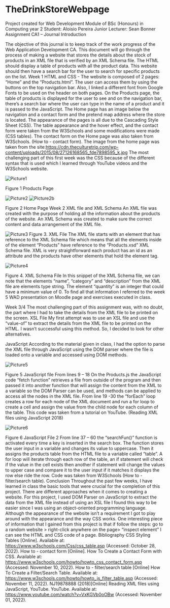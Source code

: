 # TheDrinkStoreWebpage
Project created for Web Development Module of BSc (Honours) in Computing year 2
Student: Aloisio Pereira Junior
Lecturer: Sean Bonner
Assignment CA1 – Journal
Introduction

The objective of this journal is to keep track of the work progress of the Web Application Development CA. This document will go through the process of making a website that stores the details about the stock of products in an XML file that is verified by an XML Schema file. The HTML should display a table of products with all the product data. This website should then have a search bar for the user to search for specific products on the list.
Week 1
HTML and CSS -
The website is composed of 2 pages: “Home” and the “Products.html”. The user can access them by using the buttons on the top navigation bar. Also, I linked a different font from Google Fonts to be used on the header on both pages. 
On the Products page, the table of products is displayed for the user to see and on the navigation bar, there’s a search bar where the user can type in the name of a product and it is passed to the JavaScript.
The Home page has an image below the navigation and a contact form and the pretend map address where the store is located.
The appearance of the pages is all due to the Cascading Style Sheet (CSS). The table appearance and the hover effect, and the contact form were taken from the W3Schools and some modifications were made (CSS tables). The contact form on the Home page was also taken from W3Schools. (How to - contact form). The image from the home page was taken from the site:<https://cdn.theculturetrip.com/wp-content/uploads/2015/08/27126168565_fde7898595_k.jpg>
The most challenging part of this first week was the CSS because of the different syntax that is used which I learned through YouTube videos and the W3Schools website.

 

  ![Picture1](https://github.com/AloisioPjr/TheDrinkStoreWebpage/assets/22481231/d0489276-ebb1-4106-8e61-dc4d6ec27dcd)
  
Figure 1 Products Page

![Picture2](https://github.com/AloisioPjr/TheDrinkStoreWebpage/assets/22481231/2ed776c0-7499-4845-9f4d-26c0f8cec199)
![Picture2b](https://github.com/AloisioPjr/TheDrinkStoreWebpage/assets/22481231/e36e1efa-3141-4f77-88dd-e199290116f0)

Figure 2 Home Page
Week 2
XML file and XML Schema 
An XML file was created with the purpose of holding all the information about the products of the website. An XML Schema was created to make sure the correct content and data arrangement of the XML file.

![Picture3](https://github.com/AloisioPjr/TheDrinkStoreWebpage/assets/22481231/453ff1fa-28b8-40ee-a04b-decd9bc2ee12)
Figure 3.  XML File
The XML file starts with an element that has reference to the XML Schema file which means that all the elements inside of the element “Products” have reference to the “Products.xsd” XML Schema file.
XML is very straightforward each product has an id as an attribute and the products have other elements that hold the element tag.

![Picture4](https://github.com/AloisioPjr/TheDrinkStoreWebpage/assets/22481231/5161ddd1-4b0d-4d51-9904-b22b9faead66)

Figure 4. XML Schema File
In this snippet of the XML Schema file, we can note that the elements “name”, “category” and “description” from the XML file are elements type string. The element “quantity” is an integer that could have a minimum value of 0. To find all that information I referred to the week 5 WAD presentation on Moodle page and exercises executed in class.

Week 3/4
The most challenging part of this assignment was, with no doubt, the part where I had to take the details from the XML file to be printed on the screen. 
XSL File
My first attempt was to use an XSL file and use the “value-of” to extract the details from the XML file to be printed on the HTML. I wasn’t successful using this method. So, I decided to look for other alternatives.

JavaScript
According to the material given in class, I had the option to parse the XML file through JavaScript using the DOM parser where the file is loaded onto a variable and accessed using  DOM methods.

![Picture5](https://github.com/AloisioPjr/TheDrinkStoreWebpage/assets/22481231/0ea1c16f-f0d1-4ee0-b96d-8d05d4f59375)

Figure 5 JavaScript file
From lines 9 – 18 On the Products.js the JavaScript code “fetch function” retrieves a file from outside of the program and then passed it into another function that will assign the content from the XML to a variable so the DOM Parser can be used, and methods can be applied to access all the nodes in the XML file.
From line 19 -30 the “forEach” loop creates a row for each node of the XML document and run a for loop to create a cell and assign the value from the child node for each column of the table.
This code was taken from a tutorial on YouTube. (Reading XML files using JavaScript 2018)

![Picture6](https://github.com/AloisioPjr/TheDrinkStoreWebpage/assets/22481231/ad619888-4ffb-40c3-ad9c-d592f8aaa8e8)

Figure 6 JavaScript File 2
From line 37 – 60 the “searchFun()” function is activated every time a key is inserted in the search box. The function stores the user input in a variable and changes its value to uppercase. Then it assigns the products table from the HTML file to a variable called “table”. 
A for loop will iterate through each row of the table, an if statement will check if the value in the cell exists then another if statement will change the values to upper case and compare it to the user input if it matches it displays the row else ride the row. Code was taken from W3Schools (How to - filter/search table).
Conclusion
Throughout the past few weeks, I have learned in class the basic tools that were crucial for the completion of this project. There are different approaches when it comes to creating a website. For this project, I used DOM Parser on JavaScript to extract the data from the XML file instead of using an XSL file I found this way to be easier since I was using an object-oriented programming language.
Although the appearance of the website isn’t a requirement I got to play around with the appearance and the way CSS works. One interesting piece of information that I gained from this project is that if follow the steps: go to a random website > right-click anywhere on the page> “inspect element” I can see the HTML and CSS code of a page.
Bibliography
CSS Styling Tables [Online]. Available at: https://www.w3schools.com/Css/css_table.asp (Accessed:  October 28, 2022).
How to - contact form [Online]. How To Create a Contact Form with CSS. Available at: https://www.w3schools.com/howto/howto_css_contact_form.asp (Accessed: November 10, 2022). 
How to - filter/search table [Online] How To Create a Filter/Search Table. Available at: https://www.w3schools.com/howto/howto_js_filter_table.asp (Accessed: November 11, 2022). 
NJ19878888 (2018)[Online] Reading XML files using JavaScript, YouTube. YouTube. Available at: https://www.youtube.com/watch?v=VxKGVb0oOBw (Accessed: November 01, 2022). 


